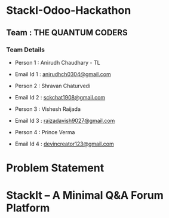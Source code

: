 # StackI-Odoo-Hackathon

## Team : THE QUANTUM CODERS

### Team Details 

- Person 1 : Anirudh Chaudhary - TL
- Email Id 1 : anirudhch0304@gmail.com

- Person 2 : Shravan Chaturvedi
- Email Id 2 : sckchat1908@gmail.com

- Person 3 : Vishesh Raijada
- Email Id 3 : raizadavish9027@gmail.com

- Person 4 : Prince Verma
- Email Id 4 : devincreator123@gmail.com

# Problem Statement
# StackIt – A Minimal Q&A Forum Platform
